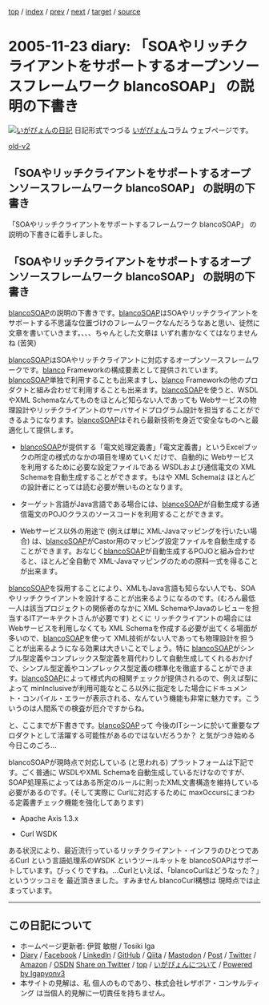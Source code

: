 [top](../index.html) 
 / [index](index.html) 
 / [prev](ig051121.html) 
 / [next](ig051125.html) 
 / [target](https://www.igapyon.jp/igapyon/diary/2005/ig051123.html) 
 / [source](https://github.com/igapyon/diary/blob/master/2005/ig051123.src.md) 

2005-11-23 diary: 「SOAやリッチクライアントをサポートするオープンソースフレームワーク blancoSOAP」 の説明の下書き
=====================================================================================================
[![いがぴょんの日記](https://www.igapyon.jp/igapyon/diary/images/iga202308_64.jpg "いがぴょん")](https://www.igapyon.jp/igapyon/diary/memo/memoigapyon.html) 日記形式でつづる [いがぴょん](https://www.igapyon.jp/igapyon/diary/memo/memoigapyon.html)コラム ウェブページです。

[old-v2](ig051123-orig.html)

## 「SOAやリッチクライアントをサポートするオープンソースフレームワーク blancoSOAP」 の説明の下書き

「SOAやリッチクライアントをサポートするフレームワーク blancoSOAP」 の説明の下書きに着手しました。


## 「SOAやリッチクライアントをサポートするオープンソースフレームワーク blancoSOAP」 の説明の下書き

[blancoSOAP](https://www.igapyon.jp/blanco/blancosoap.html)の説明の下書きです。[blancoSOAP](https://www.igapyon.jp/blanco/blancosoap.html)はSOAやリッチクライアントをサポートする不思議な位置づけのフレームワークなんだろうなあと思い、徒然に文章を書いていきます。、、、ちゃんとした文章は いずれ書かなくてはなりませんね (苦笑)

[blancoSOAP](https://www.igapyon.jp/blanco/blancosoap.html)はSOAやリッチクライアントに対応するオープンソースフレームワークです。[blanco](https://www.igapyon.jp/blanco/blanco.ja.html)
Frameworkの構成要素として提供されています。[blancoSOAP](https://www.igapyon.jp/blanco/blancosoap.html)単独で利用することも出来ますし、[blanco](https://www.igapyon.jp/blanco/blanco.ja.html)
Frameworkの他のプロダクトと組み合わせて利用することも出来ます。[blancoSOAP](https://www.igapyon.jp/blanco/blancosoap.html)を使うと、WSDLやXML Schemaなんてものをほとんど知らない人であっても Webサービスの物理設計やリッチクライアントのサーバサイドプログラム設計を担当することができるようになります。[blancoSOAP](https://www.igapyon.jp/blanco/blancosoap.html)はそれら最新技術を身近で安全なものへと最適化して提供します。

* [blancoSOAP](https://www.igapyon.jp/blanco/blancosoap.html)が提供する「電文処理定義書」「電文定義書」というExcelブックの所定の様式のなかの項目を埋めていくだけで、自動的に
  Webサービスを利用するために必要な設定ファイルである WSDLおよび通信電文の XML Schemaを自動生成することができます。もはや XML
  Schemaは ほとんどの設計者にとっては読む必要が無いものとなります。
  
* ターゲット言語がJava言語である場合には、[blancoSOAP](https://www.igapyon.jp/blanco/blancosoap.html)が自動生成する通信電文のPOJOクラスのソースコードを利用することができます。
  
* Webサービス以外の用途で (例えば単に XML-Javaマッピングを行いたい場合) は、[blancoSOAP](https://www.igapyon.jp/blanco/blancosoap.html)がCastor用のマッピング設定ファイルを自動生成することができます。おなじく[blancoSOAP](https://www.igapyon.jp/blanco/blancosoap.html)が自動生成するPOJOと組み合わせると、ほとんど全自動で
  XML-Javaマッピングのための原料一式を得ることが出来ます。

[blancoSOAP](https://www.igapyon.jp/blanco/blancosoap.html)を採用することにより、XMLもJava言語も知らない人でも、SOAやリッチクライアントを設計することが出来るようになるのです。(むろん最低一人は該当プロジェクトの関係者のなかに XML SchemaやJavaのレビューを担当するITアーキテクトさんが必要です) とくに リッチクライアントの場合には
Webサービスを利用しなくても XML Schemaを作成する必要が出てくる場面が多いので、[blancoSOAP](https://www.igapyon.jp/blanco/blancosoap.html)を使って
XML技術がない人であっても物理設計を担うことが出来るようになる効果は大きいことでしょう。特に [blancoSOAP](https://www.igapyon.jp/blanco/blancosoap.html)がシンプル型定義やコンプレックス型定義を肩代わりして自動生成してくれるおかげで、シンプル型定義やコンプレックス型定義の標準化を徹底することができます。[blancoSOAP](https://www.igapyon.jp/blanco/blancosoap.html)によって様式内の相関チェックが提供されるので、例えば型によって
minInclusiveが利用可能なところ以外に指定をした場合にドキュメント・コンパイル・エラーが表示される、なんていう機能も非常に魅力です。こういうのは人間系での検査が厄介ですからね。

と、ここまでが下書きです。[blancoSOAP](https://www.igapyon.jp/blanco/blancosoap.html)って 今後のITシーンに於いて重要なプロダクトとして活躍する可能性があるのではないだろうか？ と気がつき始める今日このごろ…

blancoSOAPが現時点で対応している (と思われる) プラットフォームは下記です。ごく普通に WSDLやXML Schemaを自動生成しているだけなのですが、SOAP処理系によってはある所定のルールに則ったXML文書構造を維持している必要があるのです。(そして実際に Curlに対応するために maxOccursにまつわる定義書チェック機能を強化してあります)

* Apache Axis 1.3.x
  
* Curl WSDK

ある状況により、最近流行っているリッチクライアント・インフラのひとつであるCurl という言語処理系のWSDK というツールキットを blancoSOAPはサポートしています。びっくりですね。…Curlといえば、「blancoCurlはどうなった？」というツッコミを 最近頂きました。すみません blancoCurl構想は 現時点では止まっています。


----------------------------------------------------------------------------------------------------

## この日記について

* ホームページ更新者: 伊賀 敏樹 / Tosiki Iga
* [Diary](https://www.igapyon.jp/igapyon/diary/) / [Facebook](https://www.facebook.com/igapyon) / [LinkedIn](https://www.linkedin.com/in/toshikiiga) / [GitHub](https://github.com/igapyon) / [Qiita](https://qiita.com/igapyon) / [Mastodon](https://social.vivaldi.net/@igapyon) / [Post](https://post.news/igapyon) / [Twitter](https://twitter.com/ToshikiIga) / [Amazon](https://www.amazon.co.jp/%E4%BC%8A%E8%B3%80-%E6%95%8F%E6%A8%B9/e/B004LTQWCQ) / [OSDN](https://ja.osdn.net/users/iga/)
[Share on Twitter](https://twitter.com/intent/tweet?hashtags=igapyon%2Cdiary%2C%E3%81%84%E3%81%8C%E3%81%B4%E3%82%87%E3%82%93&text=%E3%80%8CSOA%E3%82%84%E3%83%AA%E3%83%83%E3%83%81%E3%82%AF%E3%83%A9%E3%82%A4%E3%82%A2%E3%83%B3%E3%83%88%E3%82%92%E3%82%B5%E3%83%9D%E3%83%BC%E3%83%88%E3%81%99%E3%82%8B%E3%82%AA%E3%83%BC%E3%83%97%E3%83%B3%E3%82%BD%E3%83%BC%E3%82%B9%E3%83%95%E3%83%AC%E3%83%BC%E3%83%A0%E3%83%AF%E3%83%BC%E3%82%AF+blancoSOAP%E3%80%8D+%E3%81%AE%E8%AA%AC%E6%98%8E%E3%81%AE%E4%B8%8B%E6%9B%B8%E3%81%8D&url=https%3A%2F%2Fwww.igapyon.jp%2Figapyon%2Fdiary%2F2005%2Fig051123.html) / [top](../index.html) / [いがぴょんについて](https://www.igapyon.jp/igapyon/diary/memo/memoigapyon.html) / [Powered by Igapyonv3](https://github.com/igapyon/igapyonv3)
* 本サイトの見解は、私 個人のものであり、株式会社レザボア・コンサルティング は当個人的見解に一切責任を持ちません。 
